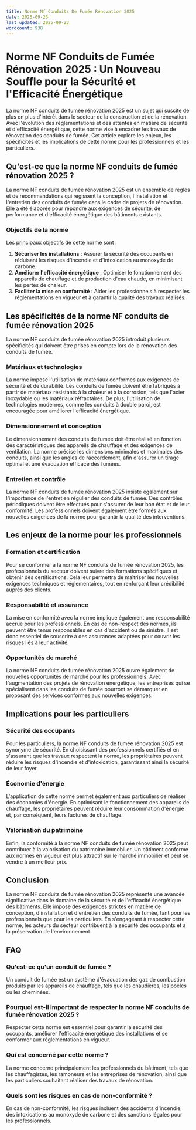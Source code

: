 ```yaml
---
title: Norme Nf Conduits De Fumée Rénovation 2025
date: 2025-09-23
last_updated: 2025-09-23
wordcount: 938
---
```


# Norme NF Conduits de Fumée Rénovation 2025 : Un Nouveau Souffle pour la Sécurité et l'Efficacité Énergétique

La norme NF conduits de fumée rénovation 2025 est un sujet qui suscite de plus en plus d'intérêt dans le secteur de la construction et de la rénovation. Avec l'évolution des réglementations et des attentes en matière de sécurité et d'efficacité énergétique, cette norme vise à encadrer les travaux de rénovation des conduits de fumée. Cet article explore les enjeux, les spécificités et les implications de cette norme pour les professionnels et les particuliers.

## Qu'est-ce que la norme NF conduits de fumée rénovation 2025 ?

La norme NF conduits de fumée rénovation 2025 est un ensemble de règles et de recommandations qui régissent la conception, l'installation et l'entretien des conduits de fumée dans le cadre de projets de rénovation. Elle a été élaborée pour répondre aux exigences de sécurité, de performance et d'efficacité énergétique des bâtiments existants.

### Objectifs de la norme

Les principaux objectifs de cette norme sont :

1. **Sécuriser les installations** : Assurer la sécurité des occupants en réduisant les risques d'incendie et d'intoxication au monoxyde de carbone.
2. **Améliorer l'efficacité énergétique** : Optimiser le fonctionnement des appareils de chauffage et de production d'eau chaude, en minimisant les pertes de chaleur.
3. **Faciliter la mise en conformité** : Aider les professionnels à respecter les réglementations en vigueur et à garantir la qualité des travaux réalisés.

## Les spécificités de la norme NF conduits de fumée rénovation 2025

La norme NF conduits de fumée rénovation 2025 introduit plusieurs spécificités qui doivent être prises en compte lors de la rénovation des conduits de fumée.

### Matériaux et technologies

La norme impose l'utilisation de matériaux conformes aux exigences de sécurité et de durabilité. Les conduits de fumée doivent être fabriqués à partir de matériaux résistants à la chaleur et à la corrosion, tels que l'acier inoxydable ou les matériaux réfractaires. De plus, l'utilisation de technologies modernes, comme les conduits à double paroi, est encouragée pour améliorer l'efficacité énergétique.

### Dimensionnement et conception

Le dimensionnement des conduits de fumée doit être réalisé en fonction des caractéristiques des appareils de chauffage et des exigences de ventilation. La norme précise les dimensions minimales et maximales des conduits, ainsi que les angles de raccordement, afin d'assurer un tirage optimal et une évacuation efficace des fumées.

### Entretien et contrôle

La norme NF conduits de fumée rénovation 2025 insiste également sur l'importance de l'entretien régulier des conduits de fumée. Des contrôles périodiques doivent être effectués pour s'assurer de leur bon état et de leur conformité. Les professionnels doivent également être formés aux nouvelles exigences de la norme pour garantir la qualité des interventions.

## Les enjeux de la norme pour les professionnels

### Formation et certification

Pour se conformer à la norme NF conduits de fumée rénovation 2025, les professionnels du secteur doivent suivre des formations spécifiques et obtenir des certifications. Cela leur permettra de maîtriser les nouvelles exigences techniques et réglementaires, tout en renforçant leur crédibilité auprès des clients.

### Responsabilité et assurance

La mise en conformité avec la norme implique également une responsabilité accrue pour les professionnels. En cas de non-respect des normes, ils peuvent être tenus responsables en cas d'accident ou de sinistre. Il est donc essentiel de souscrire à des assurances adaptées pour couvrir les risques liés à leur activité.

### Opportunités de marché

La norme NF conduits de fumée rénovation 2025 ouvre également de nouvelles opportunités de marché pour les professionnels. Avec l'augmentation des projets de rénovation énergétique, les entreprises qui se spécialisent dans les conduits de fumée pourront se démarquer en proposant des services conformes aux nouvelles exigences.

## Implications pour les particuliers

### Sécurité des occupants

Pour les particuliers, la norme NF conduits de fumée rénovation 2025 est synonyme de sécurité. En choisissant des professionnels certifiés et en s'assurant que les travaux respectent la norme, les propriétaires peuvent réduire les risques d'incendie et d'intoxication, garantissant ainsi la sécurité de leur foyer.

### Économie d'énergie

L'application de cette norme permet également aux particuliers de réaliser des économies d'énergie. En optimisant le fonctionnement des appareils de chauffage, les propriétaires peuvent réduire leur consommation d'énergie et, par conséquent, leurs factures de chauffage.

### Valorisation du patrimoine

Enfin, la conformité à la norme NF conduits de fumée rénovation 2025 peut contribuer à la valorisation du patrimoine immobilier. Un bâtiment conforme aux normes en vigueur est plus attractif sur le marché immobilier et peut se vendre à un meilleur prix.

## Conclusion

La norme NF conduits de fumée rénovation 2025 représente une avancée significative dans le domaine de la sécurité et de l'efficacité énergétique des bâtiments. Elle impose des exigences strictes en matière de conception, d'installation et d'entretien des conduits de fumée, tant pour les professionnels que pour les particuliers. En s'engageant à respecter cette norme, les acteurs du secteur contribuent à la sécurité des occupants et à la préservation de l'environnement.

## FAQ

### Qu'est-ce qu'un conduit de fumée ?

Un conduit de fumée est un système d'évacuation des gaz de combustion produits par les appareils de chauffage, tels que les chaudières, les poêles ou les cheminées.

### Pourquoi est-il important de respecter la norme NF conduits de fumée rénovation 2025 ?

Respecter cette norme est essentiel pour garantir la sécurité des occupants, améliorer l'efficacité énergétique des installations et se conformer aux réglementations en vigueur.

### Qui est concerné par cette norme ?

La norme concerne principalement les professionnels du bâtiment, tels que les chauffagistes, les ramoneurs et les entreprises de rénovation, ainsi que les particuliers souhaitant réaliser des travaux de rénovation.

### Quels sont les risques en cas de non-conformité ?

En cas de non-conformité, les risques incluent des accidents d'incendie, des intoxications au monoxyde de carbone et des sanctions légales pour les professionnels.